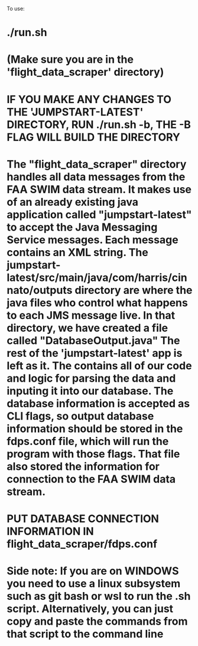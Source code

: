 To use:

# ./run.sh
# (Make sure you are in the 'flight_data_scraper' directory)
# IF YOU MAKE ANY CHANGES TO THE 'JUMPSTART-LATEST' DIRECTORY, RUN ./run.sh -b, THE -B FLAG WILL BUILD THE DIRECTORY

# The "flight_data_scraper" directory handles all data messages from the FAA SWIM data stream. It makes use of an already existing java application called "jumpstart-latest" to accept the Java Messaging Service messages. Each message contains an XML string. The jumpstart-latest/src/main/java/com/harris/cinnato/outputs directory are where the java files who control what happens to each JMS message live. In that directory, we have created a file called "DatabaseOutput.java" The rest of the 'jumpstart-latest' app is left as it. The contains all of our code and logic for parsing the data and inputing it into our database. The database information is accepted as CLI flags, so output database information should be stored in the fdps.conf file, which will run the program with those flags. That file also stored the information for connection to the FAA SWIM data stream.

# PUT DATABASE CONNECTION INFORMATION IN flight_data_scraper/fdps.conf

# Side note: If you are on WINDOWS you need to use a linux subsystem such as git bash or wsl to run the .sh script. Alternatively, you can just copy and paste the commands from that script to the command line
